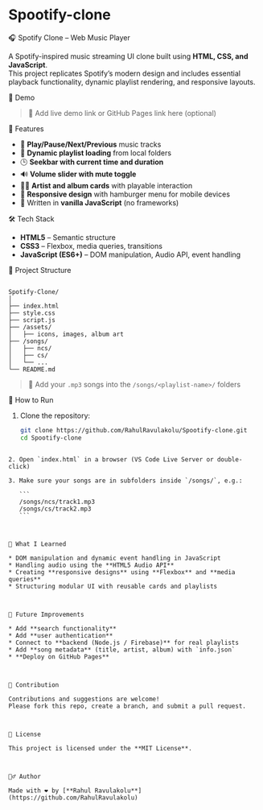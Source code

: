 # Spootify-clone





🎧 Spotify Clone – Web Music Player

A Spotify-inspired music streaming UI clone built using **HTML, CSS, and JavaScript**.  
This project replicates Spotify’s modern design and includes essential playback functionality, dynamic playlist rendering, and responsive layouts.



📸 Demo

> 📂 Add live demo link or GitHub Pages link here (optional)



🚀 Features

- 🎵 **Play/Pause/Next/Previous** music tracks
- 📁 **Dynamic playlist loading** from local folders
- 🕒 **Seekbar with current time and duration**
- 🔊 **Volume slider with mute toggle**
- 🧑‍🎤 **Artist and album cards** with playable interaction
- 📱 **Responsive design** with hamburger menu for mobile devices
- 🧠 Written in **vanilla JavaScript** (no frameworks)



🛠️ Tech Stack

- **HTML5** – Semantic structure
- **CSS3** – Flexbox, media queries, transitions
- **JavaScript (ES6+)** – DOM manipulation, Audio API, event handling



📁 Project Structure

```

Spotify-Clone/
│
├── index.html
├── style.css
├── script.js
├── /assets/
│   ├── icons, images, album art
├── /songs/
│   ├── ncs/
│   ├── cs/
│   └── ...
└── README.md

````

> 🎵 Add your `.mp3` songs into the `/songs/<playlist-name>/` folders



🧪 How to Run

1. Clone the repository:
   ```bash
   git clone https://github.com/RahulRavulakolu/Spootify-clone.git
   cd Spootify-clone
````

2. Open `index.html` in a browser (VS Code Live Server or double-click)

3. Make sure your songs are in subfolders inside `/songs/`, e.g.:

   ```
   /songs/ncs/track1.mp3
   /songs/cs/track2.mp3
   ```



🧠 What I Learned

* DOM manipulation and dynamic event handling in JavaScript
* Handling audio using the **HTML5 Audio API**
* Creating **responsive designs** using **Flexbox** and **media queries**
* Structuring modular UI with reusable cards and playlists



🎯 Future Improvements

* Add **search functionality**
* Add **user authentication**
* Connect to **backend (Node.js / Firebase)** for real playlists
* Add **song metadata** (title, artist, album) with `info.json`
* **Deploy on GitHub Pages**



🤝 Contribution

Contributions and suggestions are welcome!
Please fork this repo, create a branch, and submit a pull request.



📜 License

This project is licensed under the **MIT License**.



🙋‍♂️ Author

Made with ❤️ by [**Rahul Ravulakolu**](https://github.com/RahulRavulakolu)
